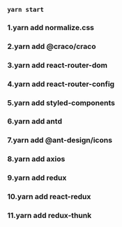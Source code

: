 ### `yarn start`

### 1.yarn add normalize.css
                  
### 2.yarn add @craco/craco

### 3.yarn add react-router-dom

### 4.yarn add react-router-config

### 5.yarn add styled-components

### 6.yarn add antd

### 7.yarn add @ant-design/icons

### 8.yarn add axios

### 9.yarn add redux

### 10.yarn add react-redux

### 11.yarn add redux-thunk


